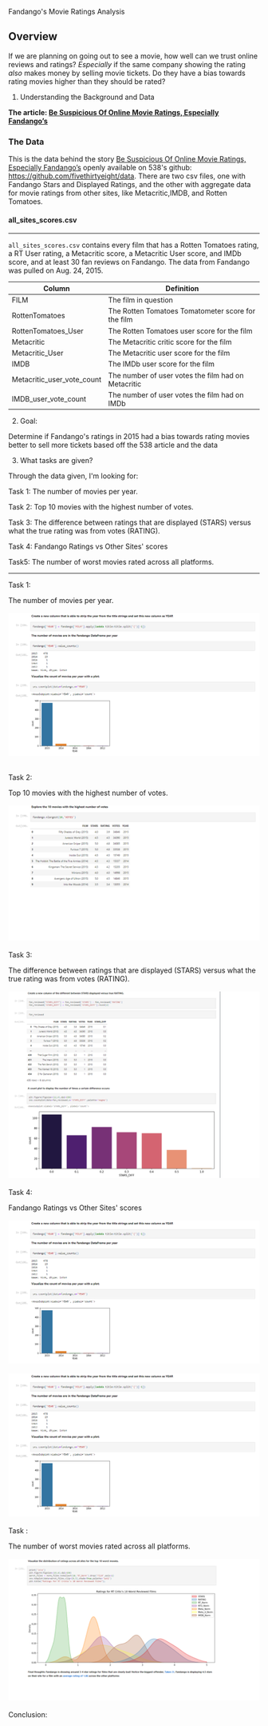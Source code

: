 Fandango's Movie Ratings Analysis

## Overview

If we are planning on going out to see a movie, how well can we trust online reviews and ratings? *Especially* if the same company showing the rating *also* makes money by selling movie tickets. Do they have a bias towards rating movies higher than they should be rated?

1. Understanding the Background and Data


**The article: [Be Suspicious Of Online Movie Ratings, Especially Fandango’s](http://fivethirtyeight.com/features/fandango-movies-ratings/)**

### The Data

This is the data behind the story [Be Suspicious Of Online Movie Ratings, Especially Fandango’s](http://fivethirtyeight.com/features/fandango-movies-ratings/) openly available on 538's github: https://github.com/fivethirtyeight/data. There are two csv files, one with Fandango Stars and Displayed Ratings, and the other with aggregate data for movie ratings from other sites, like Metacritic,IMDB, and Rotten Tomatoes.

#### all_sites_scores.csv

-----

`all_sites_scores.csv` contains every film that has a Rotten Tomatoes rating, a RT User rating, a Metacritic score, a Metacritic User score, and IMDb score, and at least 30 fan reviews on Fandango. The data from Fandango was pulled on Aug. 24, 2015.


Column | Definition
--- | -----------
FILM | The film in question
RottenTomatoes | The Rotten Tomatoes Tomatometer score  for the film
RottenTomatoes_User | The Rotten Tomatoes user score for the film
Metacritic | The Metacritic critic score for the film
Metacritic_User | The Metacritic user score for the film
IMDB | The IMDb user score for the film
Metacritic_user_vote_count | The number of user votes the film had on Metacritic
IMDB_user_vote_count | The number of user votes the film had on IMDb

2. Goal:

Determine if Fandango's ratings in 2015 had a bias towards rating movies better to sell more tickets based off the 538 article and the data

3. What tasks are given?

Through the data given, I'm looking for:

Task 1: The number of movies per year.

Task 2: Top 10 movies with the highest number of votes.

Task 3:  The difference between ratings that are displayed (STARS) versus what the true rating was from votes (RATING).

Task 4: Fandango Ratings vs Other Sites' scores

Task5: The number of worst movies rated across all platforms.

<hr>

Task 1: 

The number of movies per year.
<br>
<br>
 <img src="./img/task 1.png">
</p>
<br>
Task 2: 

Top 10 movies with the highest number of votes.
<br>
<br>
<img src="./img/task 2.png">
<br>
<br>
Task 3: 

The difference between ratings that are displayed (STARS) versus what the true rating was from votes (RATING).
<br>
<br>
<img src="./img/task 3.png">
<br>
<br>
Task 4: 

Fandango Ratings vs Other Sites' scores
<br>
<br>
<img src="./img/task 1.png">
<br>
<br>
<img src="./img/task 1.png">
<br>
<br>
Task : 

The number of worst movies rated across all platforms.
<br>
<br>
<img src="./img/task 5.png">
<br>
<br>
Conclusion:

